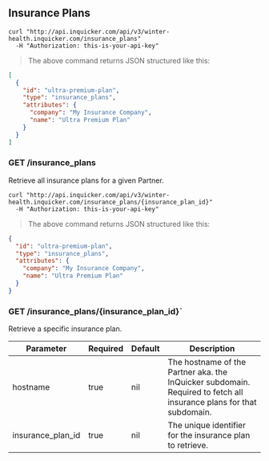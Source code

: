 ## Insurance Plans

```shell
curl "http://api.inquicker.com/api/v3/winter-health.inquicker.com/insurance_plans"
  -H "Authorization: this-is-your-api-key"
```

> The above command returns JSON structured like this:

```json
[
  {
    "id": "ultra-premium-plan",
    "type": "insurance_plans",
    "attributes": {
      "company": "My Insurance Company",
      "name": "Ultra Premium Plan"
    }
  }
]
```

### GET /insurance_plans

Retrieve all insurance plans for a given Partner.

```shell
curl "http://api.inquicker.com/api/v3/winter-health.inquicker.com/insurance_plans/{insurance_plan_id}"
  -H "Authorization: this-is-your-api-key"
```

> The above command returns JSON structured like this:

```json
{
  "id": "ultra-premium-plan",
  "type": "insurance_plans",
  "attributes": {
    "company": "My Insurance Company",
    "name": "Ultra Premium Plan"
  }
}
```

### GET /insurance_plans/{insurance_plan_id}`

Retrieve a specific insurance plan.

Parameter | Required | Default | Description
--------- | -------- | ------- | -----------
hostname | true | nil | The hostname of the Partner aka. the InQuicker subdomain. Required to fetch all insurance plans for that subdomain.
insurance_plan_id | true | nil | The unique identifier for the insurance plan to retrieve.
